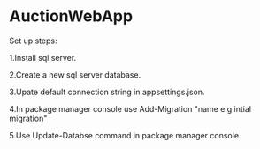 # AuctionWebApp

Set up steps:

1.Install sql server.

2.Create a new sql server database.

3.Upate default connection string in appsettings.json.

4.In package manager console use Add-Migration "name e.g intial migration"

5.Use Update-Databse command in package manager console.
